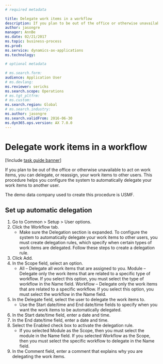 ```yaml
--- 
# required metadata 
 
title: Delegate work items in a workflow
description: If you plan to be out of the office or otherwise unavailable to act on work items, you can delegate, or reassign, your work items to other users. 
author: jasongre
manager: AnnBe 
ms.date: 02/21/2017
ms.topic: business-process 
ms.prod:  
ms.service: dynamics-ax-applications 
ms.technology:  
 
# optional metadata 
 
# ms.search.form:   
audience: Application User 
# ms.devlang:  
ms.reviewer: sericks
ms.search.scope: Operations 
# ms.tgt_pltfrm:  
# ms.custom:  
ms.search.region: Global
# ms.search.industry: 
ms.author: jasongre
ms.search.validFrom: 2016-06-30 
ms.dyn365.ops.version: AX 7.0.0 
---
```

# Delegate work items in a workflow

[!include [task guide banner](../../includes/task-guide-banner.md)]

If you plan to be out of the office or otherwise unavailable to act on work items, you can delegate, or reassign, your work items to other users. This procedure helps you configure the system to automatically delegate your work items to another user.



The demo data company used to create this procedure is USMF.


## Set up automatic delegation
1. Go to Common > Setup > User options.
2. Click the Workflow tab.
    * Make sure the Delegation section is expanded.    To configure the system to automatically delegate your work items to other users, you must create delegation rules, which specify when certain types of work items are delegated. Follow these steps to create a delegation rule.  
3. Click Add.
4. In the Scope field, select an option.
    * All – Delegate all work items that are assigned to you.    Module – Delegate only the work items that are related to a specific type of workflow. If you select this option, you must select the type of workflow in the Name field.    Workflow – Delegate only the work items that are related to a specific workflow. If you select this option, you must select the workflow in the Name field.  
5. In the Delegate field, select the user to delegate the work items to.
    * Use the Start date/time and End date/time fields to specify when you want the work items to be automatically delegated.  
6. In the Start date/time field, enter a date and time.
7. In the End date/time field, enter a date and time.
8. Select the Enabled check box to activate the delegation rule.
    * If you selected Module as the Scope, then you must select the module in the Name field.    If you selected Workflow as the Scope, then you must select the specific workflow to delegate in the Name field.  
9. In the Comment field, enter a comment that explains why you are delegating the work items.

